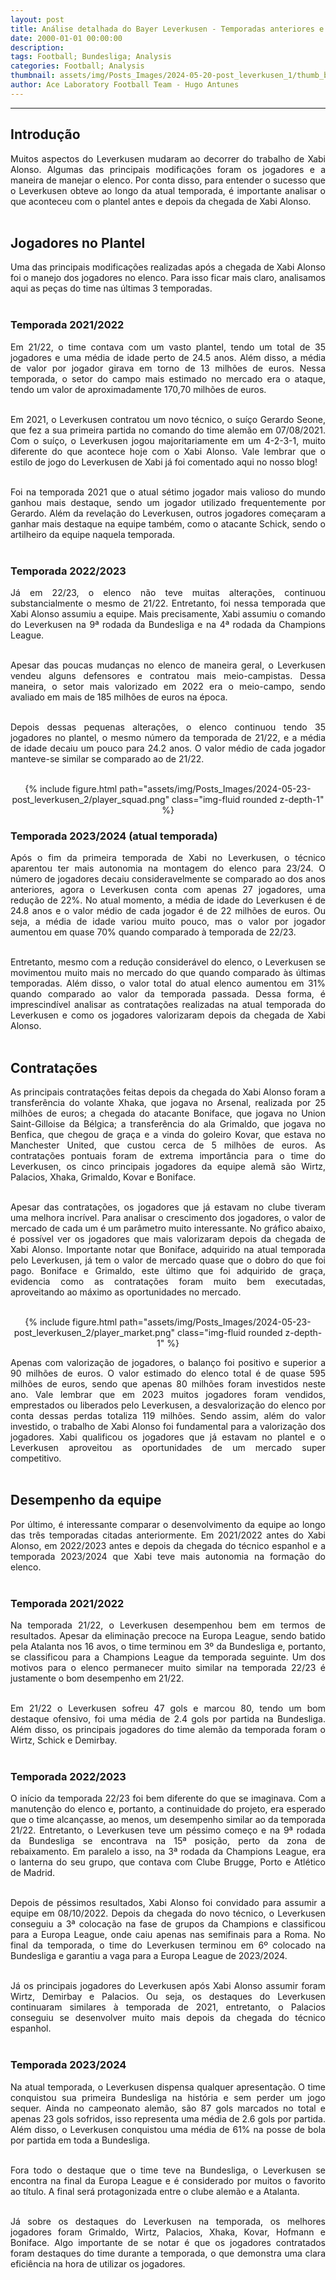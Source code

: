 ```yaml
---
layout: post
title: Análise detalhada do Bayer Leverkusen - Temporadas anteriores e campanha atual
date: 2000-01-01 00:00:00
description:
tags: Football; Bundesliga; Analysis
categories: Football; Analysis
thumbnail: assets/img/Posts_Images/2024-05-20-post_leverkusen_1/thumb_bayer.png
author: Ace Laboratory Football Team - Hugo Antunes
---
```


---
<h2>Introdução</h2>

<div style="text-align: justify">

Muitos aspectos do Leverkusen mudaram ao decorrer do trabalho de Xabi Alonso. Algumas das principais modificações foram os jogadores e a maneira de manejar o elenco. Por conta disso, para entender o sucesso que o Leverkusen obteve ao longo da atual temporada, é importante analisar o que aconteceu com o plantel antes e depois da chegada de Xabi Alonso.<br/><br/>

<h2>Jogadores no Plantel</h2>
Uma das principais modificações realizadas após a chegada de Xabi Alonso foi o manejo dos jogadores no elenco. Para isso ficar mais claro, analisamos aqui as peças do time nas últimas 3 temporadas.<br/><br/>

<h3>Temporada 2021/2022</h3>
Em 21/22, o time contava com um vasto plantel, tendo um total de 35 jogadores e uma média de idade perto de 24.5 anos. Além disso, a média de valor por jogador girava em torno de 13 milhões de euros. Nessa temporada, o setor do campo mais estimado no mercado era o ataque, tendo um valor de aproximadamente 170,70 milhões de euros.<br/><br/>

Em 2021, o Leverkusen contratou um novo técnico, o suíço Gerardo Seone, que fez a sua primeira partida no comando do time alemão em 07/08/2021. Com o suíço, o Leverkusen jogou majoritariamente em um 4-2-3-1, muito diferente do que acontece hoje com o Xabi Alonso. Vale lembrar que o estilo de jogo do Leverkusen de Xabi já foi comentado aqui no nosso blog!<br/><br/>

Foi na temporada 2021 que o atual sétimo jogador mais valioso do mundo ganhou mais destaque, sendo um jogador utilizado frequentemente por Gerardo. Além da revelação do Leverkusen, outros jogadores começaram a ganhar mais destaque na equipe também, como o atacante Schick, sendo o artilheiro da equipe naquela temporada.<br/><br/>

<h3>Temporada 2022/2023</h3>
Já em 22/23, o elenco não teve muitas alterações, continuou substancialmente o mesmo de 21/22. Entretanto, foi nessa temporada que Xabi Alonso assumiu a equipe. Mais precisamente, Xabi assumiu o comando do Leverkusen na 9ª rodada da Bundesliga e na 4ª rodada da Champions League.<br/><br/>

Apesar das poucas mudanças no elenco de maneira geral, o Leverkusen vendeu alguns defensores e contratou mais meio-campistas. Dessa maneira, o setor mais valorizado em 2022 era o meio-campo, sendo avaliado em mais de 185 milhões de euros na época.<br/><br/>

Depois dessas pequenas alterações, o elenco continuou tendo 35 jogadores no plantel, o mesmo número da temporada de 21/22, e a média de idade decaiu um pouco para 24.2 anos. O valor médio de cada jogador manteve-se similar se comparado ao de 21/22.<br/><br/>

<div style="width: 100%; margin: 0 auto; text-align: center;">
{% include figure.html path="assets/img/Posts_Images/2024-05-23-post_leverkusen_2/player_squad.png" class="img-fluid rounded z-depth-1" %}
</div>


<h3>Temporada 2023/2024 (atual temporada)</h3>
Após o fim da primeira temporada de Xabi no Leverkusen, o técnico aparentou ter mais autonomia na montagem do elenco para 23/24. O número de jogadores decaiu consideravelmente se comparado ao dos anos anteriores, agora o Leverkusen conta com apenas 27 jogadores, uma redução de 22%. No atual momento, a média de idade do Leverkusen é de 24.8 anos e o valor médio de cada jogador é de 22 milhões de euros. Ou seja, a média de idade variou muito pouco, mas o valor por jogador aumentou em quase 70% quando comparado à temporada de 22/23.<br/><br/>

Entretanto, mesmo com a redução considerável do elenco, o Leverkusen se movimentou muito mais no mercado do que quando comparado às últimas temporadas. Além disso, o valor total do atual elenco aumentou em 31% quando comparado ao valor da temporada passada. Dessa forma, é imprescindível analisar as contratações realizadas na atual temporada do Leverkusen e como os jogadores valorizaram depois da chegada de Xabi Alonso.<br/><br/>

<h2>Contratações</h2>
As principais contratações feitas depois da chegada do Xabi Alonso foram a transferência do volante Xhaka, que jogava no Arsenal, realizada por 25 milhões de euros; a chegada do atacante Boniface, que jogava no Union Saint-Gilloise da Bélgica; a transferência do ala Grimaldo, que jogava no Benfica, que chegou de graça e a vinda do goleiro Kovar, que estava no Manchester United, que custou cerca de 5 milhões de euros. As contratações pontuais foram de extrema importância para o time do Leverkusen, os cinco principais jogadores da equipe alemã são Wirtz, Palacios, Xhaka, Grimaldo, Kovar e Boniface.<br/><br/>

Apesar das contratações, os jogadores que já estavam no clube tiveram uma melhora incrível. Para analisar o crescimento dos jogadores, o valor de mercado de cada um é um parâmetro muito interessante. No gráfico abaixo, é possível ver os jogadores que mais valorizaram depois da chegada de Xabi Alonso. Importante notar que Boniface, adquirido na atual temporada pelo Leverkusen, já tem o valor de mercado quase que o dobro do que foi pago. Boniface e Grimaldo, este último que foi adquirido de graça, evidencia como as contratações foram muito bem executadas, aproveitando ao máximo as oportunidades no mercado.<br/><br/>

<div style="width: 100%; margin: 0 auto; text-align: center;">
{% include figure.html path="assets/img/Posts_Images/2024-05-23-post_leverkusen_2/player_market.png" class="img-fluid rounded z-depth-1" %}
</div>


Apenas com valorização de jogadores, o balanço foi positivo e superior a 90 milhões de euros. O valor estimado do elenco total é de quase 595 milhões de euros, sendo que apenas 80 milhões foram investidos neste ano. Vale lembrar que em 2023 muitos jogadores foram vendidos, emprestados ou liberados pelo Leverkusen, a desvalorização do elenco por conta dessas perdas totaliza 119 milhões. Sendo assim, além do valor investido, o trabalho de Xabi Alonso foi fundamental para a valorização dos jogadores. Xabi qualificou os jogadores que já estavam no plantel e o Leverkusen aproveitou as oportunidades de um mercado super competitivo.<br/><br/>

<h2>Desempenho da equipe</h2>
Por último, é interessante comparar o desenvolvimento da equipe ao longo das três temporadas citadas anteriormente. Em 2021/2022 antes do Xabi Alonso, em 2022/2023 antes e depois da chegada do técnico espanhol e a temporada 2023/2024 que Xabi teve mais autonomia na formação do elenco.<br/><br/>

<h3>Temporada 2021/2022</h3>
Na temporada 21/22, o Leverkusen desempenhou bem em termos de resultados. Apesar da eliminação precoce na Europa League, sendo batido pela Atalanta nos 16 avos, o time terminou em 3º da Bundesliga e, portanto, se classificou para a Champions League da temporada seguinte. Um dos motivos para o elenco permanecer muito similar na temporada 22/23 é justamente o bom desempenho em 21/22.<br/><br/>

Em 21/22 o Leverkusen sofreu 47 gols e marcou 80, tendo um bom destaque ofensivo, foi uma média de 2.4 gols por partida na Bundesliga. Além disso, os principais jogadores do time alemão da temporada foram o Wirtz, Schick e Demirbay.<br/><br/>

<h3>Temporada 2022/2023</h3>
O início da temporada 22/23 foi bem diferente do que se imaginava. Com a manutenção do elenco e, portanto, a continuidade do projeto, era esperado que o time alcançasse, ao menos, um desempenho similar ao da temporada 21/22. Entretanto, o Leverkusen teve um péssimo começo e na 9ª rodada da Bundesliga se encontrava na 15ª posição, perto da zona de rebaixamento. Em paralelo a isso, na 3ª rodada da Champions League, era o lanterna do seu grupo, que contava com Clube Brugge, Porto e Atlético de Madrid.<br/><br/>

Depois de péssimos resultados, Xabi Alonso foi convidado para assumir a equipe em 08/10/2022. Depois da chegada do novo técnico, o Leverkusen conseguiu a 3ª colocação na fase de grupos da Champions e classificou para a Europa League, onde caiu apenas nas semifinais para a Roma. No final da temporada, o time do Leverkusen terminou em 6º colocado na Bundesliga e garantiu a vaga para a Europa League de 2023/2024.<br/><br/>

Já os principais jogadores do Leverkusen após Xabi Alonso assumir foram Wirtz, Demirbay e Palacios. Ou seja, os destaques do Leverkusen continuaram similares à temporada de 2021, entretanto, o Palacios conseguiu se desenvolver muito mais depois da chegada do técnico espanhol.<br/><br/>

<h3>Temporada 2023/2024</h3>
Na atual temporada, o Leverkusen dispensa qualquer apresentação. O time conquistou sua primeira Bundesliga na história e sem perder um jogo sequer. Ainda no campeonato alemão, são 87 gols marcados no total e apenas 23 gols sofridos, isso representa uma média de 2.6 gols por partida. Além disso, o Leverkusen conquistou uma média de 61% na posse de bola por partida em toda a Bundesliga.<br/><br/>

Fora todo o destaque que o time teve na Bundesliga, o Leverkusen se encontra na final da Europa League e é considerado por muitos o favorito ao título. A final será protagonizada entre o clube alemão e a Atalanta.<br/><br/>

Já sobre os destaques do Leverkusen na temporada, os melhores jogadores foram Grimaldo, Wirtz, Palacios, Xhaka, Kovar, Hofmann e Boniface. Algo importante de se notar é que os jogadores contratados foram destaques do time durante a temporada, o que demonstra uma clara eficiência na hora de utilizar os jogadores.<br/><br/>
</div>

